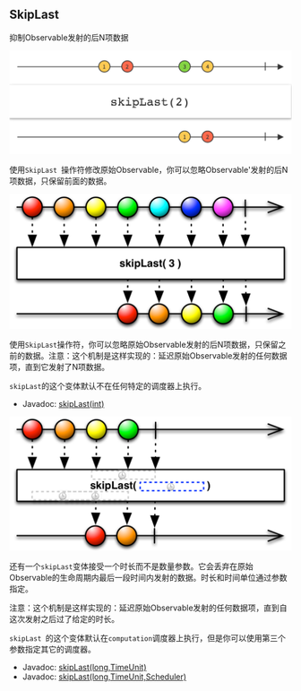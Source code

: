 

## SkipLast

抑制Observable发射的后N项数据

![skipLast](../images/operators/skipLast.c.png)

使用`SkipLast `操作符修改原始Observable，你可以忽略Observable'发射的后N项数据，只保留前面的数据。

![skipLast](../images/operators/skipLast.png)

使用`SkipLast`操作符，你可以忽略原始Observable发射的后N项数据，只保留之前的数据。注意：这个机制是这样实现的：延迟原始Observable发射的任何数据项，直到它发射了N项数据。

`skipLast`的这个变体默认不在任何特定的调度器上执行。

* Javadoc: [skipLast(int)](http://reactivex.io/RxJava/javadoc/rx/Observable.html#skipLast(int))

![skipLast](../images/operators/skipLast.t.png)

还有一个`skipLast`变体接受一个时长而不是数量参数。它会丢弃在原始Observable的生命周期内最后一段时间内发射的数据。时长和时间单位通过参数指定。

注意：这个机制是这样实现的：延迟原始Observable发射的任何数据项，直到自这次发射之后过了给定的时长。

`skipLast `的这个变体默认在`computation`调度器上执行，但是你可以使用第三个参数指定其它的调度器。

* Javadoc: [skipLast(long,TimeUnit)](http://reactivex.io/RxJava/javadoc/rx/Observable.html#skipLast(long,%20java.util.concurrent.TimeUnit))
* Javadoc: [skipLast(long,TimeUnit,Scheduler)](http://reactivex.io/RxJava/javadoc/rx/Observable.html#skipLast(long,%20java.util.concurrent.TimeUnit,%20rx.Scheduler))
